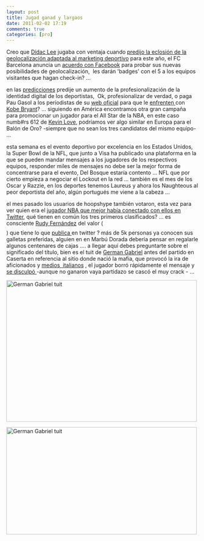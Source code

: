 ```yaml
---
layout: post
title: Jugad ganad y largaos
date: 2011-02-02 17:19
comments: true
categories: [pro]
---
```

Creo que <a href="https://twitter.com/">Dídac Lee</a> jugaba con ventaja cuando <a href="http://www.slideshare.net/sergixaudiera/smsports-cast">predijo la eclosión de la geolocalización adaptada al marketing deportivo</a> para este año, el FC Barcelona anuncia un <a href="http://arxiu.fcbarcelona.cat/web/castellano/noticies/club/temporada10-11/01/31/n110131115452.html">acuerdo con Facebook</a> para probar sus nuevas posibilidades de geolocalización,  les darán 'badges' con el 5 a los equipos visitantes que hagan check-in? ...

en las <a href="http://sergixaudiera.com/2010/predicciones-deportes-2-0-en-2011/">predicciones</a> predije un aumento de la profesionalización de la identidad digital de los deportistas,  Ok, profesionalizar de verdad, o paga Pau Gasol a los periodistas de su <a href="http://paugasol.com/PauNews/Noticias/Celtics,demuestran,ahora,mismo,mejores,Lakers,56661,1,2011">web oficial</a> para que le <a href="http://www.as.com/baloncesto/articulo/lakers-celtics-ayer-fue-kobe-bryant-celtics/20110131dasdasbal_7/Tes">enfrenten </a>con <a href="http://numballs.com">Kobe Bryant</a>? ... siguiendo en América encontramos otra gran campaña para promocionar un jugador para el All Star de la NBA, en este caso numb#rs 612 de <a href="http://numballs.com">Kevin Love</a>, podríamos ver algo similar en Europa para el Balón de Oro? -siempre que no sean los tres candidatos del mismo equipo- ...

esta semana es el evento deportivo por excelencia en los Estados Unidos, la Super Bowl de la NFL, que junto a Visa ha publicado una plataforma en la que se pueden mandar mensajes a los jugadores de los respectivos equipos, responder miles de mensajes no debe ser la mejor forma de concentrarse para el evento, Del Bosque estaría contento ... NFL que por cierto empieza a negociar el Lockout en la red ... también es el mes de los Oscar y Razzie, en los deportes tenemos Laureus y ahora los Naughteous al peor deportista del año, algún portugués me viene a la cabeza ...

el mes pasado los usuarios de hoopshype también votaron, esta vez para ver quien era el <a href="http://hoopshype.com/twitter/tweeter_of_the_year_2011.html">jugador NBA que mejor había conectado con ellos en Twitter</a>, qué tienen en común los tres primeros clasificados? ... es consciente <a href="http://numballs.com">Rudy Fernández</a> del valor ($$$$) que tiene lo que <a href="http://twitpic.com/3hi7n3">publica </a>en twitter ? más de 5k personas ya conocen sus galletas preferidas, alguien en en Marbú Dorada debería pensar en regalarle algunos centenares de cajas .... a llegar aquí debes preguntarte sobre el significado del título, bien es el tuit de <a href="https://twitter.com/">German Gabriel</a> antes del partido en Caserta en referencia al sitio donde nació la mafia, que provocó la ira de aficionados y <a href="http://www.sportando.net/eng/european-cups/eurocup/21892/german_gabriel_offends_caserta_pepsi_fans_answer_him_back.html">medios  italianos</a> , el jugador borró rápidamente el mensaje y <a href="https://twitter.com/">se </a><a href="https://twitter.com/">disculpó </a>-aunque no ganaron vaya partidazo se cascó el muy crack - ...

<a title="German Gabriel tuit by socialmediasports, on Flickr" href="http://www.flickr.com/photos/42414566@N06/5410253343/"><img src="http://farm5.static.flickr.com/4138/5410253343_76ed4df7f7.jpg" alt="German Gabriel tuit" width="500" height="372" /></a>

<a title="German Gabriel tuit by socialmediasports, on Flickr" href="http://www.flickr.com/photos/42414566@N06/5410253179/"><img src="http://farm6.static.flickr.com/5013/5410253179_f198d05a4c.jpg" alt="German Gabriel tuit" width="500" height="282" /></a>
